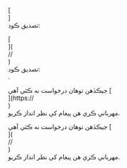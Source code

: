 [<br host>]<br action>تصديق ڪوڊ:<br code>

[<br host>](<br protocol>//<br host>)<br action>تصديق ڪوڊ:<br code>.

جيڪڏهن توهان درخواست نه ڪئي آهي [<br host>](https://<br host>)<br action>مهرباني ڪري هن پيغام کي نظر انداز ڪريو.

جيڪڏهن توهان درخواست نه ڪئي آهي [<br host>](<br protocol>//<br host>)<br action>مهرباني ڪري هن پيغام کي نظر انداز ڪريو.
